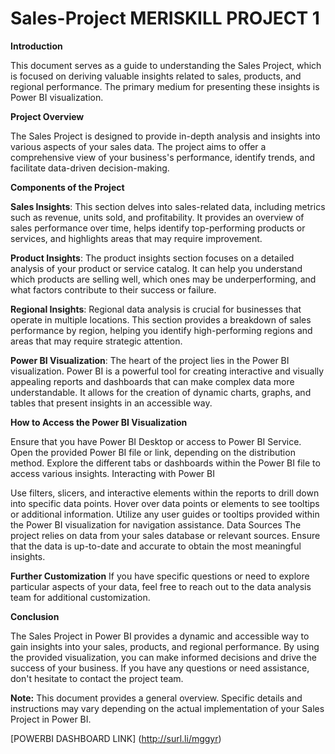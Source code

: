 # Sales-Project MERISKILL PROJECT 1

**Introduction**

This document serves as a guide to understanding the Sales Project, which is focused on deriving valuable insights related to sales, products, and regional performance. The primary medium for presenting these insights is Power BI visualization.

**Project Overview**

The Sales Project is designed to provide in-depth analysis and insights into various aspects of your sales data. The project aims to offer a comprehensive view of your business's performance, identify trends, and facilitate data-driven decision-making.

**Components of the Project**

**Sales Insights**: This section delves into sales-related data, including metrics such as revenue, units sold, and profitability. It provides an overview of sales performance over time, helps identify top-performing products or services, and highlights areas that may require improvement.

**Product Insights**: The product insights section focuses on a detailed analysis of your product or service catalog. It can help you understand which products are selling well, which ones may be underperforming, and what factors contribute to their success or failure.

**Regional Insights**: Regional data analysis is crucial for businesses that operate in multiple locations. This section provides a breakdown of sales performance by region, helping you identify high-performing regions and areas that may require strategic attention.

**Power BI Visualization**: The heart of the project lies in the Power BI visualization. Power BI is a powerful tool for creating interactive and visually appealing reports and dashboards that can make complex data more understandable. It allows for the creation of dynamic charts, graphs, and tables that present insights in an accessible way.

**How to Access the Power BI Visualization**

Ensure that you have Power BI Desktop or access to Power BI Service.
Open the provided Power BI file or link, depending on the distribution method.
Explore the different tabs or dashboards within the Power BI file to access various insights.
Interacting with Power BI

Use filters, slicers, and interactive elements within the reports to drill down into specific data points.
Hover over data points or elements to see tooltips or additional information.
Utilize any user guides or tooltips provided within the Power BI visualization for navigation assistance.
Data Sources
The project relies on data from your sales database or relevant sources. Ensure that the data is up-to-date and accurate to obtain the most meaningful insights.

**Further Customization**
If you have specific questions or need to explore particular aspects of your data, feel free to reach out to the data analysis team for additional customization.

**Conclusion**

The Sales Project in Power BI provides a dynamic and accessible way to gain insights into your sales, products, and regional performance. By using the provided visualization, you can make informed decisions and drive the success of your business. If you have any questions or need assistance, don't hesitate to contact the project team.

**Note:** This document provides a general overview. Specific details and instructions may vary depending on the actual implementation of your Sales Project in Power BI.



[POWERBI DASHBOARD LINK] (http://surl.li/mggyr)

